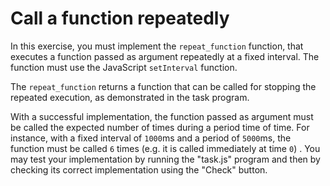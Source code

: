 # Call a function repeatedly

In this exercise, you must implement the `repeat_function` function, that 
executes a function passed as argument repeatedly at a fixed interval. The 
function must use the JavaScript `setInterval` function.

The `repeat_function` returns a function that can be called for stopping the 
repeated execution, as demonstrated in the task program.

With a successful implementation, the function passed as argument must be 
called the expected number of times during a period time of time. For 
instance, with a fixed interval of `1000`ms and a period of `5000`ms, the 
function must be called `6` times (e.g. it is called immediately at time `0`)
. You may test your implementation by running the "task.js" program and then 
by checking its correct implementation using the "Check" button. 
